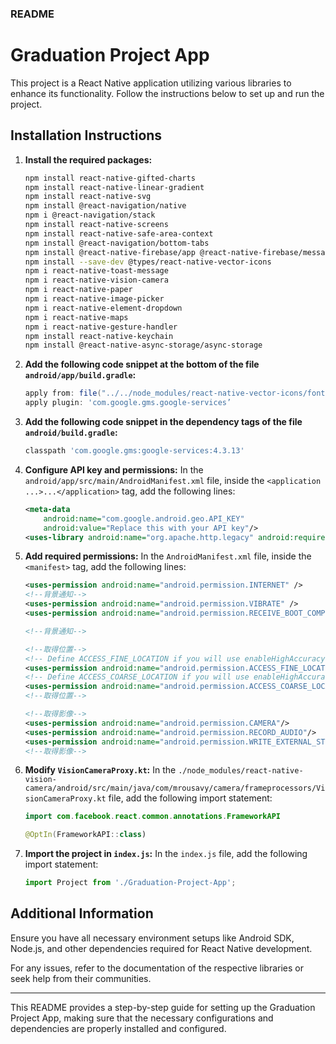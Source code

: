 ### README

# Graduation Project App

This project is a React Native application utilizing various libraries to enhance its functionality. Follow the instructions below to set up and run the project.

## Installation Instructions

1. **Install the required packages:**
   ```sh
   npm install react-native-gifted-charts
   npm install react-native-linear-gradient
   npm install react-native-svg
   npm install @react-navigation/native
   npm i @react-navigation/stack
   npm install react-native-screens
   npm install react-native-safe-area-context
   npm install @react-navigation/bottom-tabs
   npm install @react-native-firebase/app @react-native-firebase/messaging
   npm install --save-dev @types/react-native-vector-icons
   npm i react-native-toast-message
   npm i react-native-vision-camera
   npm i react-native-paper
   npm i react-native-image-picker
   npm i react-native-element-dropdown
   npm i react-native-maps
   npm i react-native-gesture-handler
   npm install react-native-keychain
   npm install @react-native-async-storage/async-storage
   ```

2. **Add the following code snippet at the bottom of the file `android/app/build.gradle`:**
   ```gradle
   apply from: file("../../node_modules/react-native-vector-icons/fonts.gradle")
   apply plugin: 'com.google.gms.google-services’
   ```
3. **Add the following code snippet in the dependency tags of the file `android/build.gradle`:**
   ```gradle
   classpath 'com.google.gms:google-services:4.3.13'
   ```

4. **Configure API key and permissions:**
   In the `android/app/src/main/AndroidManifest.xml` file, inside the `<application ...>...</application>` tag, add the following lines:
   ```xml
   <meta-data
       android:name="com.google.android.geo.API_KEY"
       android:value="Replace this with your API key"/>
   <uses-library android:name="org.apache.http.legacy" android:required="false"/>
   ```

5. **Add required permissions:**
   In the `AndroidManifest.xml` file, inside the `<manifest>` tag, add the following lines:
   ```xml
   <uses-permission android:name="android.permission.INTERNET" />
   <!--背景通知-->
   <uses-permission android:name="android.permission.VIBRATE" />
   <uses-permission android:name="android.permission.RECEIVE_BOOT_COMPLETED" />
   
   <!--背景通知-->

   <!--取得位置-->
   <!-- Define ACCESS_FINE_LOCATION if you will use enableHighAccuracy=true  -->
   <uses-permission android:name="android.permission.ACCESS_FINE_LOCATION"/>
   <!-- Define ACCESS_COARSE_LOCATION if you will use enableHighAccuracy=false  -->
   <uses-permission android:name="android.permission.ACCESS_COARSE_LOCATION"/>
   <!--取得位置-->

   <!--取得影像-->
   <uses-permission android:name="android.permission.CAMERA"/>
   <uses-permission android:name="android.permission.RECORD_AUDIO"/>
   <uses-permission android:name="android.permission.WRITE_EXTERNAL_STORAGE"/>
   <!--取得影像-->
   ```

6. **Modify `VisionCameraProxy.kt`:**
   In the `./node_modules/react-native-vision-camera/android/src/main/java/com/mrousavy/camera/frameprocessors/VisionCameraProxy.kt` file, add the following import statement:
   ```kotlin
   import com.facebook.react.common.annotations.FrameworkAPI

   @OptIn(FrameworkAPI::class)
   ```

7. **Import the project in `index.js`:**
   In the `index.js` file, add the following import statement:
   ```javascript
   import Project from './Graduation-Project-App';
   ```

## Additional Information

Ensure you have all necessary environment setups like Android SDK, Node.js, and other dependencies required for React Native development.

For any issues, refer to the documentation of the respective libraries or seek help from their communities.

---

This README provides a step-by-step guide for setting up the Graduation Project App, making sure that the necessary configurations and dependencies are properly installed and configured.

